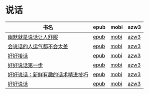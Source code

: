 # 说话

| 书名 | epub | mobi | azw3 |
| --- | --- | --- | --- |
| [幽默就是说话让人舒服](http://ct.dalanmei.com/f/31084289-572112936-50f079) | [epub](http://ct.dalanmei.com/f/31084289-572112936-50f079) | [mobi](http://ct.dalanmei.com/f/31084289-571722125-64d093) | [azw3](http://ct.dalanmei.com/f/31084289-572120029-ed2d4e) |
| [会说话的人运气都不会太差](http://ct.dalanmei.com/f/31084289-572114217-2aceb3) | [epub](http://ct.dalanmei.com/f/31084289-572114217-2aceb3) | [mobi](http://ct.dalanmei.com/f/31084289-571713763-93d1ce) | [azw3](http://ct.dalanmei.com/f/31084289-572127839-363418) |
| [好好接话](http://ct.dalanmei.com/f/31084289-572115079-afc7c5) | [epub](http://ct.dalanmei.com/f/31084289-572115079-afc7c5) | [mobi](http://ct.dalanmei.com/f/31084289-571709749-19f676) | [azw3](http://ct.dalanmei.com/f/31084289-572136123-0f8888) |
| [好好说话第一步](http://ct.dalanmei.com/f/31084289-571778153-fb4040) | [epub](http://ct.dalanmei.com/f/31084289-571778153-fb4040) | [mobi](http://ct.dalanmei.com/f/31084289-571517474-1e1ab2) | [azw3](http://ct.dalanmei.com/f/31084289-571923344-c82d51) |
| [好好说话：新鲜有趣的话术精进技巧](None) | [epub](None) | [mobi](None) | [azw3](None) |
| [好好说话](http://ct.dalanmei.com/f/31084289-571786450-cca6b0) | [epub](http://ct.dalanmei.com/f/31084289-571786450-cca6b0) | [mobi](http://ct.dalanmei.com/f/31084289-571452368-f90537) | [azw3](http://ct.dalanmei.com/f/31084289-571885665-8a6089) |
